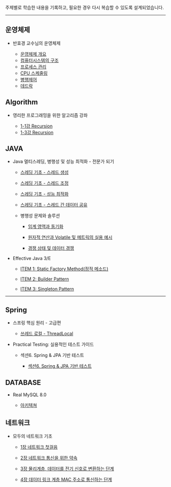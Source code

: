 주제별로 학습한 내용을 기록하고, 필요한 경우 다시 복습할 수 있도록 설계되었습니다.

---

## 운영체제

- 반효경 교수님의 운영체제

  - [운영체제 개요](./Operating-System/운영체제%20개요.md)
  - [컴퓨터시스템의 구조](./Operating-System/컴퓨터시스템의%20구조.md)
  - [프로세스 관리](./Operating-System/프로세스%20관리.md)
  - [CPU 스케줄링](./Operating-System/CPU%20스케줄링.md)
  - [병행제어](./Operating-System/병행제어.md)
  - [데드락](./Operating-System/데드락.md)

## Algorithm

- 영리한 프로그래밍을 위한 알고리즘 강좌

  - [1-1강 Recursion](./Algorithm/순환/순환의%20개념과%20기본%20예제1.md)
  - [1-3강 Recursion](./Algorithm/순환/순환의%20개념과%20기본%20예제2.md)

## JAVA

- Java 멀티스레딩, 병행성 및 성능 최적화 - 전문가 되기

  - [스레딩 기초 - 스레드 생성](./JAVA/Java%20멀티스레딩,%20병행성%20및%20성능%20최적화%20-%20전문가%20되기/스레딩%20기초%20-%20스레드%20생성.md)
  - [스레딩 기초 - 스레드 조정](./JAVA/Java%20멀티스레딩,%20병행성%20및%20성능%20최적화%20-%20전문가%20되기/스레딩%20기초%20-%20스레드%20조정.md)

  - [스레딩 기초 - 성능 최적화](./JAVA/Java%20멀티스레딩,%20병행성%20및%20성능%20최적화%20-%20전문가%20되기/스레딩%20기초%20-%20성능%20최적화.md)

  - [스레딩 기초 - 스레드 간 데이터 공유](./JAVA/Java%20멀티스레딩,%20병행성%20및%20성능%20최적화%20-%20전문가%20되기/스레드%20간%20데이터%20공유.md)

  - 병행성 문제와 솔루션

    - [임계 영역과 동기화](./JAVA/Java%20멀티스레딩,%20병행성%20및%20성능%20최적화%20-%20전문가%20되기/병행성%20문제와%20솔루션.md)

    - [원자적 연산과 Volatile 및 메트릭의 실용 예시](/JAVA/Java%20멀티스레딩,%20병행성%20및%20성능%20최적화%20-%20전문가%20되기/원자적%20연산과%20Volatile%20및%20메트릭의%20실용%20예시.md)

    - [경쟁 상태 및 데이터 경쟁](/JAVA/Java%20멀티스레딩,%20병행성%20및%20성능%20최적화%20-%20전문가%20되기/경쟁%20상태%20및%20데이터%20경쟁.md)

- Effective Java 3/E

  - [ITEM 1: Static Factory Method(정적 메소드)](<./JAVA/Effective%20Java%203/Static%20Factory%20Method(정적%20메소드).md>)

  - [ITEM 2: Builder Pattern](./JAVA/Effective%20Java%203/Builder%20Pattern.md)

  - [ITEM 3: Singleton Pattern](./JAVA/Effective%20Java%203/Singleton%20Pattern.md)

---

## Spring

- 스프링 핵심 원리 - 고급편

  - [쓰레드 로컬 - ThreadLocal](./Spring/스프링%20핵심%20원리%20-%20고급편/쓰레드%20로컬%20-%20ThreadLocal.md)

- Practical Testing: 실용적인 테스트 가이드

  - 섹션6. Spring & JPA 기반 테스트

    - [섹션6. Spring & JPA 기반 테스트](./Test%20Code/Practical%20Testing%20실용적인%20테스트%20가이드/섹션%206.%20Spring%20&%20JPA%20기반%20테스트.md)

## DATABASE

- Real MySQL 8.0

  - [아키텍쳐](./Real-Mysql/아키텍쳐.md)

## 네트워크

- 모두의 네트워크 기초

  - [1장 네트워크 첫걸음](./Network/모두의%20네트워크%20기초/1장.md)
  - [2장 네트워크 통신을 위한 약속](./Network/모두의%20네트워크%20기초/2장%20네트워크%20통신을%20위한%20약속.md)
  - [3장 물리계층, 데이터를 전기 신호로 변환하는 단계](./Network/모두의%20네트워크%20기초/3장%20물리계층,%20데이터를%20전기%20신호로%20변환하는%20단계.md)

  - [4장 데이터 링크 계층 MAC 주소로 통신하는 단계](./Network/모두의%20네트워크%20기초/4장%20데이터%20링크%20계층%20MAC%20주소로%20통신하는%20단계.md)
